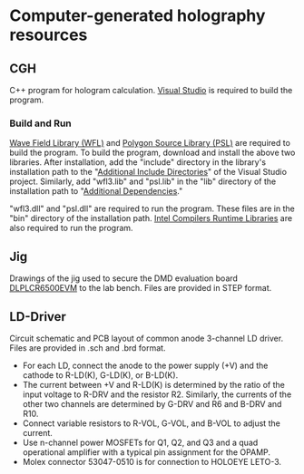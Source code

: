 # Computer-generated holography resources

## CGH
C++ program for hologram calculation. [Visual Studio](https://visualstudio.microsoft.com/downloads/) is required to build the program.

### Build and Run
[Wave Field Library (WFL)](http://www.laser.ee.kansai-u.ac.jp/WaveFieldTools/download/wfl.html) and [Polygon Source Library (PSL)](http://www.laser.ee.kansai-u.ac.jp/WaveFieldTools/download/psl.html) are required to build the program.
To build the program, download and install the above two libraries.
After installation, add the "include" directory in the library's installation path to the "[Additional Include Directories](https://learn.microsoft.com/en-us/cpp/build/reference/i-additional-include-directories)" of the Visual Studio project.
  Similarly, add "wfl3.lib" and "psl.lib" in the "lib" directory of the installation path to "[Additional Dependencies](https://learn.microsoft.com/en-us/cpp/build/reference/linker-property-pages#input-property-page)."

"wfl3.dll" and "psl.dll" are required to run the program.
These files are in the "bin" directory of the installation path.
[Intel Compilers Runtime Libraries](https://www.intel.com/content/www/us/en/developer/articles/tool/compilers-redistributable-libraries-by-version.html) are also required to run the program.

## Jig
Drawings of the jig used to secure the DMD evaluation board [DLPLCR6500EVM](https://www.ti.com/product/DLPLCR6500EVM/part-details/DLPLCR6500EVM) to the lab bench.
Files are provided in STEP format.

## LD-Driver
Circuit schematic and PCB layout of common anode 3-channel LD driver.
Files are provided in .sch and .brd format.
- For each LD, connect the anode to the power supply (+V) and the cathode to R-LD(K), G-LD(K), or B-LD(K).
- The current between +V and R-LD(K) is determined by the ratio of the input voltage to R-DRV and the resistor R2. Similarly, the currents of the other two channels are determined by G-DRV and R6 and B-DRV and R10.
- Connect variable resistors to R-VOL, G-VOL, and B-VOL to adjust the current.
- Use n-channel power MOSFETs for Q1, Q2, and Q3 and a quad operational amplifier with a typical pin assignment for the OPAMP.
- Molex connector 53047-0510 is for connection to HOLOEYE LETO-3.
